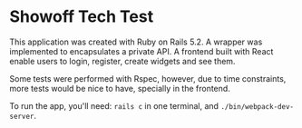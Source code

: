 # Showoff Tech Test

This application was created with Ruby on Rails 5.2. A wrapper was implemented to encapsulates a private API. A frontend built with React enable users to login, register, create widgets and see them. 

Some tests were performed with Rspec, however, due to time constraints, more tests would be nice to have, specially in the frontend.

To run the app, you'll need:
`rails c` in one terminal, and `./bin/webpack-dev-server`.